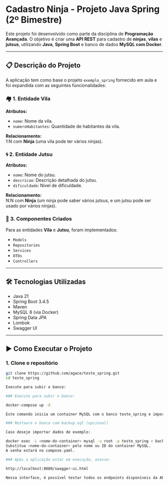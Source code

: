 # Cadastro Ninja - Projeto Java Spring (2º Bimestre)

Este projeto foi desenvolvido como parte da disciplina de **Programação Avançada**. O objetivo é criar uma **API REST** para cadastro de **ninjas**, **vilas** e **jutsus**, utilizando **Java**, **Spring Boot** e banco de dados **MySQL com Docker**.

---

## 📋 Descrição do Projeto

A aplicação tem como base o projeto `exemplo_spring` fornecido em aula e foi expandida com as seguintes funcionalidades:

### 🏘️ 1. Entidade Vila

**Atributos:**
- `nome`: Nome da vila.
- `numeroHabitantes`: Quantidade de habitantes da vila.

**Relacionamento:**  
1:N com **Ninja** (uma vila pode ter vários ninjas).

### 🌀 2. Entidade Jutsu

**Atributos:**
- `nome`: Nome do jutsu.
- `descricao`: Descrição detalhada do jutsu.
- `dificuldade`: Nível de dificuldade.

**Relacionamento:**  
N:N com **Ninja** (um ninja pode saber vários jutsus, e um jutsu pode ser usado por vários ninjas).

### 🧩 3. Componentes Criados

Para as entidades **Vila** e **Jutsu**, foram implementados:
- `Models`
- `Repositories`
- `Services`
- `DTOs`
- `Controllers`

---

## 🛠️ Tecnologias Utilizadas

- Java 21  
- Spring Boot 3.4.5  
- Maven  
- MySQL 8 (via Docker)  
- Spring Data JPA  
- Lombok  
- Swagger UI  

---

## ▶️ Como Executar o Projeto

### 1. Clone o repositório

```bash
git clone https://github.com/agace/teste_spring.git
cd teste_spring

Execute para subir o banco:

### Execute para subir o banco:

docker-compose up -d

Este comando inicia um container MySQL com o banco teste_spring e importa o backup automaticamente.

### Restaure o banco com backup.sql (opcional)

Caso deseje importar dados de exemplo:

docker exec -i <nome-do-container> mysql -u root -p teste_spring < backup.sql
Substitua <nome-do-container> pelo nome ou ID do container MySQL.
A senha estará no compose.yaml.

### Após a aplicação estar em execução, acesse:

http://localhost:8080/swagger-ui.html

Nessa interface, é possível testar todos os endpoints disponíveis da API.


